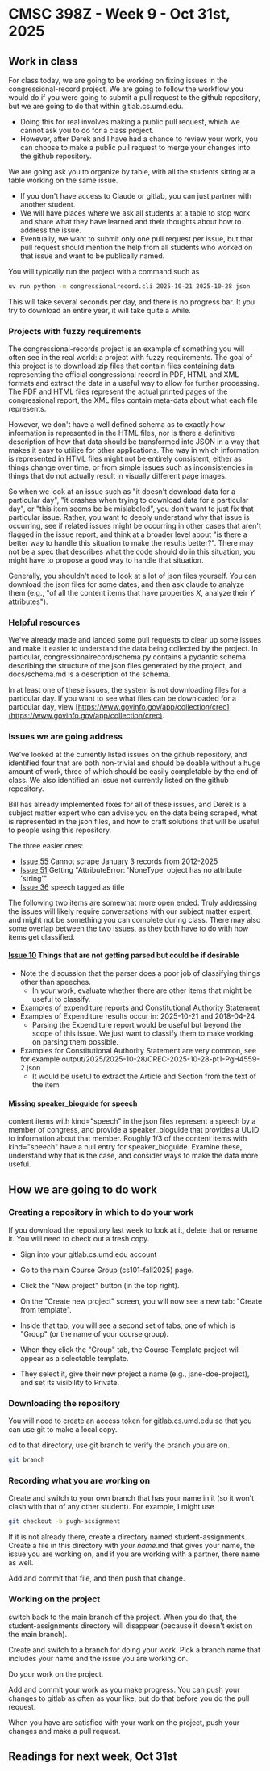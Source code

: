 # CMSC 398Z - Week 9 - Oct 31st, 2025

## Work in class

For class today, we are going to be working on fixing issues in the congressional-record project. We are going to follow the workflow you would do if you were going to submit a pull request to the github repository, but we are going to do that within gitlab.cs.umd.edu.

* Doing this for real involves making a public pull request, which we cannot ask you to do for a class project.
* However, after Derek and I have had a chance to review your work, you can choose to make a public pull request to merge your changes into the github repository.

We are going ask you to organize by table, with all the students sitting at a table working on the same issue.

* If you don't have access to Claude or gitlab, you can just partner with another student.
* We will have places where we ask all students at a table to stop work and share what they have learned and their thoughts about how to address the issue.
* Eventually, we want to submit only one pull request per issue, but that pull request should mention the help from all students who worked on that issue and want to be publically named.

You will typically run the project with a command such as 

```bash 
uv run python -m congressionalrecord.cli 2025-10-21 2025-10-28 json
```

This will take several seconds per day, and there is no progress bar. It you try to download an entire year, it will take quite a while. 

### Projects with fuzzy requirements

The congressional-records project is an example of something you will often see in the real world: a project with fuzzy requirements. The goal of this project is to download zip files that contain files containing data representing the official congressional record in PDF, HTML and XML formats and extract the data in a useful way to allow for further processing. The PDF and HTML files represent the actual printed pages of the congressional report, the XML files contain meta-data about what each file represents.

However, we don't have a well defined schema as to exactly how information is represented in the HTML files, nor is there a definitive description of how that data should be transformed into JSON in a way that makes it easy to utilize for other applications. The way in which information is represented in HTML files might not be entirely consistent, either as things change over time, or from simple issues such as inconsistencies in things that do not actually result in visually different page images.

So when we look at an issue such as "it doesn't download data for a particular day", "it crashes when trying to download data for a particular day", or "this item seems be be mislabeled", you don't want to just fix that particular issue. Rather, you want to deeply understand why that issue is occurring, see if related issues might be occurring in other cases that aren't flagged in the issue report, and think at a broader level about "is there a better way to handle this situation to make the results better?". There may not be a spec that describes what the code should do in this situation, you might have to propose a good way to handle that situation.

Generally, you shouldn't need to look at a lot of json files yourself. You can download the json files for some dates, and then ask claude to analyze them (e.g., "of all the content items that have properties _X_, analyze their _Y_ attributes").

### Helpful resources

We've already made and landed some pull requests to clear up some issues and make it easier to understand the data being collected by the project. In particular, congressionalrecord/schema.py contains a pydantic schema describing the structure of the json files generated by the project, and docs/schema.md is a description of the schema.

In at least one of these issues, the system is not downloading files for a particular day. If you want to see what files can be downloaded for a particular day, view [https://www.govinfo.gov/app/collection/crec](https://www.govinfo.gov/app/collection/crec).

### Issues we are going address

We've looked at the currently listed issues on the github repository, and identified four that are both non-trivial and should be doable without a huge amount of work, three of which should be easily completable by the end of class. We also identified an issue not currently listed on the github repository.

Bill has already implemented fixes for all of these issues, and Derek is a subject matter expert who can advise you on the data being scraped, what is represented in the json files, and how to craft solutions that will be useful to people using this repository.

The three easier ones:

* [Issue 55](https://github.com/unitedstates/congressional-record/issues/55) Cannot scrape January 3 records from 2012-2025
* [Issue 51](https://github.com/unitedstates/congressional-record/issues/51) Getting "AttributeError: 'NoneType' object has no attribute 'string'"
* [Issue 36](https://github.com/unitedstates/congressional-record/issues/36) speech tagged as title

The following two items are somewhat more open ended. Truly addressing the issues will likely require conversations with our subject matter expert, and might not be something you can complete during class. There may also some overlap between the two issues, as they both have to do with how items get classified.

#### [Issue 10](https://github.com/unitedstates/congressional-record/issues/10) Things that are not getting parsed but could be if desirable

* Note the discussion that the parser does a poor job of classifying things other than speeches.
  * In your work, evaluate whether there are other items that might be useful to classify.
* [Examples of expenditure reports and Constitutional Authority Statement](https://gist.github.com/dwillis/6914f71347dd0b87910cf370172125e1)
* Examples of Expenditure results occur in: 2025-10-21 and 2018-04-24
  * Parsing the Expenditure report would be useful but beyond the scope of this issue. We just want to classify them to make working on parsing them possible.
* Examples for Constitutional Authority Statement are very common, see for example output/2025/2025-10-28/CREC-2025-10-28-pt1-PgH4559-2.json
  * It would be useful to extract the Article and Section from the text of the item

#### Missing speaker_bioguide for speech

content items with kind="speech" in the json files represent a speech by a member of congress, and provide a speaker_bioguide that provides a UUID to information about that member.
Roughly 1/3 of the content items with kind="speech" have a null entry for speaker_bioguide. Examine these, understand why that is the case, and consider ways to make the data more useful.

## How we are going to do work

### Creating a repository in which to do your work

If you download the repository last week to look at it, delete that or rename it. You will need to check out a fresh copy.

* Sign into your gitlab.cs.umd.edu account

* Go to the main Course Group (cs101-fall2025) page.

* Click the "New project" button (in the top right).

* On the "Create new project" screen, you will now see a new tab: "Create from template".

* Inside that tab, you will see a second set of tabs, one of which is "Group" (or the name of your course group).

* When they click the "Group" tab, the Course-Template project will appear as a selectable template.

* They select it, give their new project a name (e.g., jane-doe-project), and set its visibility to Private.

### Downloading the repository

You will need to create an access token for gitlab.cs.umd.edu so that you can use git to make a local copy.

cd to that directory, use git branch to verify the branch you are on.


```bash
git branch
``` 


### Recording what you are working on

Create and switch to your own branch that has your name in it (so it won't clash with that of any other student). For example, I might use

```bash
git checkout -b pugh-assignment
```
If it is not already there, create a directory named student-assignments.
Create a file in this directory with _your name_.md that gives your name, the issue you are working on, and if you are working with 
a partner, there name as well.

Add and commit that file, and then push that change.

### Working on the project

switch back to the main branch of the project. When you do that, the student-assignments directory will disappear (because it doesn't exist on the main branch).

Create and switch to a branch for doing your work. Pick a branch name that includes your name and the issue you are working on.

Do your work on the project.

Add and commit your work as you make progress. You can push your changes to gitlab as often as your like, but do that before you do the pull request. 

When you have are satisfied with your work on the project, push your changes and make a pull request.


## Readings for next week, Oct 31st
